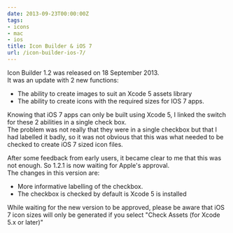 ```yaml
---
date: 2013-09-23T00:00:00Z
tags:
- icons
- mac
- ios
title: Icon Builder & iOS 7
url: /icon-builder-ios-7/
---
```


Icon Builder 1.2 was released on 18 September 2013.\
It was an update with 2 new functions:

* The ability to create images to suit an Xcode 5 assets library
* The ability to create icons with the required sizes for IOS 7 apps.

Knowing that iOS 7 apps can only be built using Xcode 5, I linked the switch for
these 2 abilities in a single check box.\
The problem was not really that they were in a single checkbox but that I had labelled
it badly, so it was not obvious that this was what needed to be checked to create
iOS 7 sized icon files.

After some feedback from early users, it became clear to me that this was not
enough. So 1.2.1 is now waiting for Apple's approval.\
The changes in this version are:

* More informative labelling of the checkbox.
* The checkbox is checked by default is Xcode 5 is installed

While waiting for the new version to be approved, please be aware that iOS 7
icon sizes will only be generated if you select "Check Assets (for Xcode 5.x or
later)"
